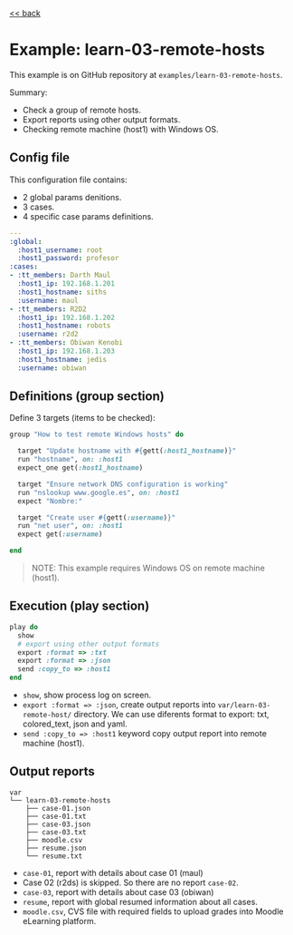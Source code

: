 
[<< back](README.md)

# Example: learn-03-remote-hosts

This example is on GitHub repository at `examples/learn-03-remote-hosts`.

Summary:
* Check a group of remote hosts.
* Export reports using other output formats.
* Checking remote machine (host1) with Windows OS.

## Config file

This configuration file contains:
* 2 global params denitions.
* 3 cases.
* 4 specific case params definitions.

```yaml
---
:global:
  :host1_username: root
  :host1_password: profesor
:cases:
- :tt_members: Darth Maul
  :host1_ip: 192.168.1.201
  :host1_hostname: siths
  :username: maul
- :tt_members: R2D2
  :host1_ip: 192.168.1.202
  :host1_hostname: robots
  :username: r2d2
- :tt_members: Obiwan Kenobi
  :host1_ip: 192.168.1.203
  :host1_hostname: jedis
  :username: obiwan
```

## Definitions (group section)

Define 3 targets (items to be checked):

```ruby
group "How to test remote Windows hosts" do

  target "Update hostname with #{gett(:host1_hostname)}"
  run "hostname", on: :host1
  expect_one get(:host1_hostname)

  target "Ensure network DNS configuration is working"
  run "nslookup www.google.es", on: :host1
  expect "Nombre:"

  target "Create user #{gett(:username)}"
  run "net user", on: :host1
  expect get(:username)

end
```

> NOTE: This example requires Windows OS on remote machine (host1).

## Execution (play section)

```ruby
play do
  show
  # export using other output formats
  export :format => :txt
  export :format => :json
  send :copy_to => :host1
end
```

* `show`, show process log on screen.
* `export :format => :json`, create output reports into `var/learn-03-remote-host/` directory. We can use diferents format to export: txt, colored_text, json and yaml.
* `send :copy_to => :host1` keyword copy output report into remote machine (host1).

## Output reports

```
var
└── learn-03-remote-hosts
    ├── case-01.json
    ├── case-01.txt
    ├── case-03.json
    ├── case-03.txt
    ├── moodle.csv
    ├── resume.json
    └── resume.txt
```

* `case-01`, report with details about case 01 (maul)
* Case 02 (r2ds) is skipped. So there are no report `case-02`.
* `case-03`, report with details about case 03 (obiwan)
* `resume`, report with global resumed information about all cases.
* `moodle.csv`, CVS file with required fields to upload grades into Moodle eLearning platform.
